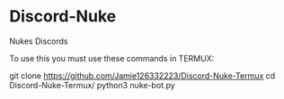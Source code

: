 # Discord-Nuke
Nukes Discords


To use this you must use these commands in TERMUX:

git clone https://github.com/Jamie126332223/Discord-Nuke-Termux
cd Discord-Nuke-Termux/
python3 nuke-bot.py
